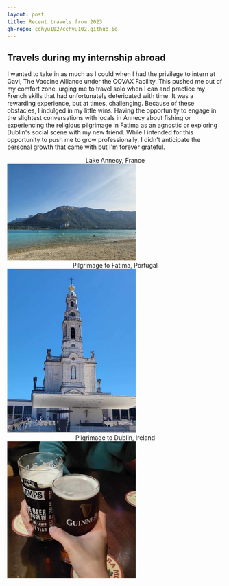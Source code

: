 ```yaml
---
layout: post
title: Recent travels from 2023
gh-repo: cchyu102/cchyu102.github.io
---
```


## Travels during my internship abroad
I wanted to take in as much as I could when I had the privilege to intern at Gavi, The Vaccine Alliance under the COVAX Facility. This pushed me out of my comfort zone, urging me to travel solo when I can and practice my French skills that had unfortunately deterioated with time. It was a rewarding experience, but at times, challenging. Because of these obstacles, I indulged in my little wins. Having the opportunity to engage in the slightest conversations with locals in Annecy about fishing or experiencing the religious pilgrimage in Fatima as an agnostic or exploring Dublin's social scene with my new friend. While I intended for this opportunity to push me to grow professionally, I didn't anticipate the personal growth that came with but I'm forever grateful. 
<center> Lake Annecy, France </center>
<img src="/assets/img/annecy.jpg" alt="image" width="300"/>   
  
<center> Pilgrimage to Fatima, Portugal </center>
<img src="/assets/img/fatima.jpg" alt="image" width="300"/>  

<center> Pilgrimage to Dublin, Ireland </center>
<img src="/assets/img/dublin.jpg" alt="image" width="300"/>



